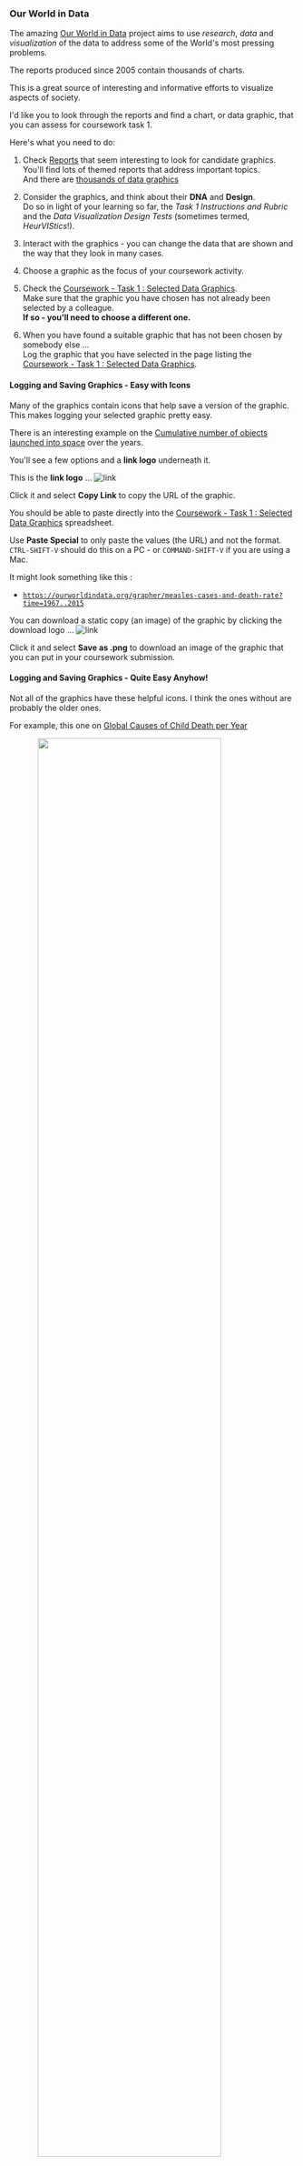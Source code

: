 <link rel="stylesheet" href="https://jsndyks.github.io/sg2047/css/sg2047.css">

### Our World in Data

The amazing [Our World in Data](https://ourworldindata.org/#entries) project aims to use _research_, _data_ and _visualization_ of the data to address some of the World's most pressing problems.

The reports produced since 2005 contain thousands of charts.

This is a great source of interesting and informative efforts to visualize aspects of society.

I'd like you to look through the reports and find a chart, or data graphic, that you can assess for coursework task 1.

Here's what you need to do:

1. Check [Reports](https://ourworldindata.org/#entries) that seem interesting to look for candidate graphics. <br/>
   You'll find lots of themed reports that address important topics. <br/>
   And there are [thousands of data graphics](https://ourworldindata.org/charts)

2. Consider the graphics, and think about their **DNA** and **Design**. <br/>
   Do so in light of your learning so far, the _Task 1 Instructions and Rubric_ and the _Data Visualization Design Tests_ (sometimes termed, _HeurVIStics_!).

3. Interact with the graphics - you can change the data that are shown and the way that they look in many cases.

4. Choose a graphic as the focus of your coursework activity.

5. Check the [Coursework - Task 1 : Selected Data Graphics](https://moodle.city.ac.uk/mod/url/view.php?id=2381685). <br/>
   Make sure that the graphic you have chosen has not already been selected by a colleague. <br/>
   **If so - you'll need to choose a different one.**

6. When you have found a suitable graphic that has not been chosen by somebody else ...<br/>
   Log the graphic that you have selected in the page listing the [Coursework - Task 1 : Selected Data Graphics](https://moodle.city.ac.uk/mod/url/view.php?id=2381685).

#### Logging and Saving Graphics - Easy with Icons

Many of the graphics contain icons that help save a version of the graphic.
This makes logging your selected graphic pretty easy.

There is an interesting example on the [Cumulative number of objects launched into space](https://ourworldindata.org/grapher/cumulative-number-of-objects-launched-into-outer-space?country=OWID_WRL~USA~RUS~CHN~GBR~JPN~FRA~IND~DEU~European+Space+Agency) over the years.

You'll see a few options and a **link logo** underneath it.

This is the **link logo** ...
![link](https://staff.city.ac.uk/~jad7/pics/sg2047/link.logo.png)

Click it and select **Copy Link** to copy the URL of the graphic.

You should be able to paste directly into the [Coursework - Task 1 : Selected Data Graphics](https://moodle.city.ac.uk/mod/url/view.php?id=2381685) spreadsheet.

Use **Paste Special** to only paste the values (the URL) and not the format.
<code>CTRL-SHIFT-V</code> should do this on a PC - or <code>COMMAND-SHIFT-V</code> if you are using a Mac.

It might look something like this :

- <code>https://ourworldindata.org/grapher/measles-cases-and-death-rate?time=1967..2015</code>

You can download a static copy (an image) of the graphic by clicking the download logo ...
![link](https://staff.city.ac.uk/~jad7/pics/sg2047/download.logo.png)

Click it and select **Save as .png** to download an image of the graphic that you can put in your coursework submission.

#### Logging and Saving Graphics - Quite Easy Anyhow!

Not all of the graphics have these helpful icons.
I think the ones without are probably the older ones.

For example, this one on [Global Causes of Child Death per Year](https://ourworldindata.org/vaccination#global-decline-in-vaccine-preventable-diseases)

<img width="80%" style="padding-left:10%;padding-right:10%" src="https://ourworldindata.org/uploads/2018/04/Reduction-of-child-deaths-due-to-vaccine-preventable-diseases-2019.png"/>

It's still pretty straightforward to record the graphic and save a copy to your own computer.

1. Make the graphic as big as you can - perhaps by clicking it
2. **Right Click** on the image to save it locally to your own computer. <br/>
   _Check that you have saved the correct image by finding it on your computer and opening it up._
3. Copy the **URL** at the top of the browser to record its location <br/>
   _This starts with **http://** or **https://**_ <br/>
   _This should end with **png** or **gif** or **jpg** or **jpeg** depending on the type of image._ <br/>
   _Any of these is fine._
4. Check that you have the **URL** saved correctly. <br/>
   It will be something like this : <br/>
   <code>https://ourworldindata.org/vaccination#global-decline-in-vaccine-preventable-diseases</code><br/>
   _You could paste it into another browser or email it to a friend to see whether they can access the image._

---

&nbsp;

**Jason Dykes**<br/>
_10 Jan 2023_
&nbsp;

---

&nbsp;
&nbsp;
